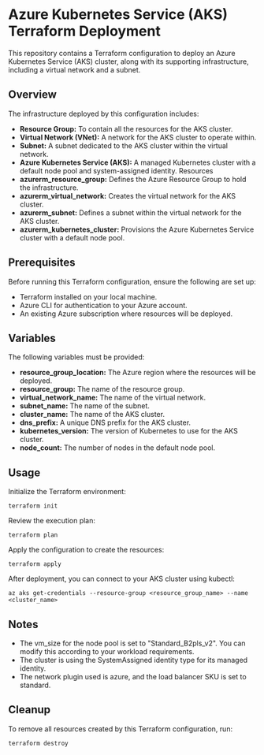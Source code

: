 # Azure Kubernetes Service (AKS) Terraform Deployment

This repository contains a Terraform configuration to deploy an Azure Kubernetes Service (AKS) cluster, along with its supporting infrastructure, including a virtual network and a subnet.

## Overview

The infrastructure deployed by this configuration includes:

- **Resource Group:** To contain all the resources for the AKS cluster.
- **Virtual Network (VNet):** A network for the AKS cluster to operate within.
- **Subnet:** A subnet dedicated to the AKS cluster within the virtual network.
- **Azure Kubernetes Service (AKS):** A managed Kubernetes cluster with a default node pool and system-assigned identity.
Resources
- **azurerm_resource_group:** Defines the Azure Resource Group to hold the infrastructure.
- **azurerm_virtual_network:** Creates the virtual network for the AKS cluster.
- **azurerm_subnet:** Defines a subnet within the virtual network for the AKS cluster.
- **azurerm_kubernetes_cluster:** Provisions the Azure Kubernetes Service cluster with a default node pool.

## Prerequisites
Before running this Terraform configuration, ensure the following are set up:

- Terraform installed on your local machine.
- Azure CLI for authentication to your Azure account.
- An existing Azure subscription where resources will be deployed.

## Variables
The following variables must be provided:

- **resource_group_location:** The Azure region where the resources will be deployed.
- **resource_group:** The name of the resource group.
- **virtual_network_name:** The name of the virtual network.
- **subnet_name:** The name of the subnet.
- **cluster_name:** The name of the AKS cluster.
- **dns_prefix:** A unique DNS prefix for the AKS cluster.
- **kubernetes_version:** The version of Kubernetes to use for the AKS cluster.
- **node_count:** The number of nodes in the default node pool.

## Usage

Initialize the Terraform environment:

```console
terraform init
```

Review the execution plan:

```console
terraform plan
```

Apply the configuration to create the resources:

```console
terraform apply
```

After deployment, you can connect to your AKS cluster using kubectl:

```console
az aks get-credentials --resource-group <resource_group_name> --name <cluster_name>
```

## Notes

- The vm_size for the node pool is set to "Standard_B2pls_v2". You can modify this according to your workload requirements.
- The cluster is using the SystemAssigned identity type for its managed identity.
- The network plugin used is azure, and the load balancer SKU is set to standard.

## Cleanup
To remove all resources created by this Terraform configuration, run:

```console
terraform destroy
```